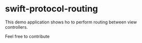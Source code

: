 # swift-protocol-routing
This demo application shows ho to perform routing between view controllers.



Feel free to contribute
